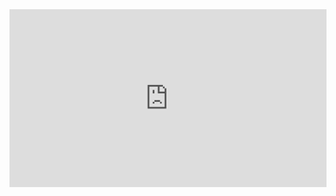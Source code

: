 <iframe width="560" height="315" src="https://www.youtube.com/embed/videoseries?list=PLJA3e1omCcB1UKXzlO5cOVTsxcRdXUilN" title="YouTube video player" frameborder="0" allow="accelerometer; autoplay; clipboard-write; encrypted-media; gyroscope; picture-in-picture; web-share" allowfullscreen></iframe>
